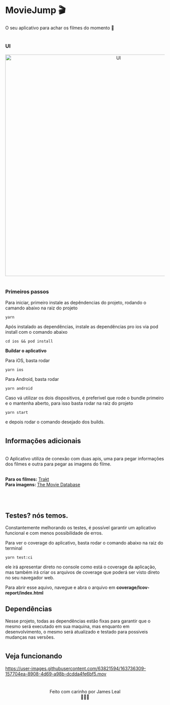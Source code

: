 # MovieJump 🎬

O seu aplicativo para achar os filmes do momento 🍿

#

### <b>UI</b>

<p align='center'>
<img src="https://raw.githubusercontent.com/jamesjlv/moviejump/master/src/assets/MovieJump.png" alt="UI" width="700"/>
</p>

#

### <b>Primeiros passos</b>

Para iniciar, primeiro instale as depêndencias do projeto, rodando o camando abaixo na raiz do projeto

```
yarn
```

Após instalado as dependências, instale as dependências pro ios via pod install com o comando abaixo

```
cd ios && pod install
```

<b>Buildar o aplicativo</b>

Para iOS, basta rodar

```
yarn ios
```

Para Android, basta rodar

```
yarn android
```

Caso vá utilizar os dois dispositivos, é preferivel que rode o bundle primeiro e o mantenha aberto, para isso basta rodar na raiz do projeto

```
yarn start
```

e depois rodar o comando desejado dos builds.

#

## <b> Informações adicionais </b>

</br>
O Aplicativo utiliza de conexão com duas apis, uma para pegar informações dos filmes e outra para pegar as imagens do filme.
</br></br>

<b>Para os filmes:</b> [Trakt](https://trakt.docs.apiary.io)
</br>
<b>Para imagens: </b>[The Movie Database](https://developers.themoviedb.org/3)

</br>
</br>

## Testes? nós temos.

Constantemente melhorando os testes, é possível garantir um aplicativo funcional e com menos possibilidade de erros.

Para ver o coverage do aplicativo, basta rodar o comando abaixo na raiz do terminal

```
yarn test:ci
```

ele irá apresentar direto no console como está o coverage da aplicação, mas também irá criar os arquivos de coverage que poderá ser visto direto no seu navegador web.

Para abrir esse aquivo, navegue e abra o arquivo em <b> coverage/lcov-report/index.html</b>

## Dependências

Nesse projeto, todas as dependências estão fixas para garantir que o mesmo será executado em sua maquina, mas enquanto em desenvolvimento, o mesmo será atualizado e testado para possiveis mudanças nas versões.

#

## Veja funcionando

https://user-images.githubusercontent.com/63821594/163736309-157704ea-8908-4d69-a98b-dcdda4fe6bf5.mov

#

<p align='center'>Feito com carinho por James Leal </br> 🚀🚀🚀</p>
